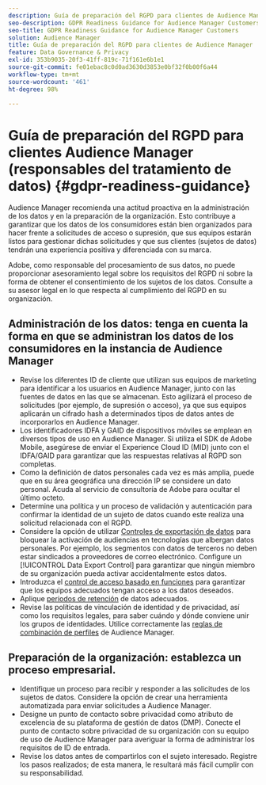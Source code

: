 ```yaml
---
description: Guía de preparación del RGPD para clientes de Audience Manager
seo-description: GDPR Readiness Guidance for Audience Manager Customers
seo-title: GDPR Readiness Guidance for Audience Manager Customers
solution: Audience Manager
title: Guía de preparación del RGPD para clientes de Audience Manager
feature: Data Governance & Privacy
exl-id: 353b9035-20f3-41ff-819c-71f161e6b1e1
source-git-commit: fe01ebac8c0d0ad3630d3853e0bf32f0b00f6a44
workflow-type: tm+mt
source-wordcount: '461'
ht-degree: 98%

---
```


# Guía de preparación del RGPD para clientes Audience Manager (responsables del tratamiento de datos) {#gdpr-readiness-guidance}

Audience Manager recomienda una actitud proactiva en la administración de los datos y en la preparación de la organización. Esto contribuye a garantizar que los datos de los consumidores están bien organizados para hacer frente a solicitudes de acceso o supresión, que sus equipos estarán listos para gestionar dichas solicitudes y que sus clientes (sujetos de datos) tendrán una experiencia positiva y diferenciada con su marca.

Adobe, como responsable del procesamiento de sus datos, no puede proporcionar asesoramiento legal sobre los requisitos del RGPD ni sobre la forma de obtener el consentimiento de los sujetos de los datos. Consulte a su asesor legal en lo que respecta al cumplimiento del RGPD en su organización.

## Administración de los datos: tenga en cuenta la forma en que se administran los datos de los consumidores en la instancia de Audience Manager

* Revise los diferentes ID de cliente que utilizan sus equipos de marketing para identificar a los usuarios en Audience Manager, junto con las fuentes de datos en las que se almacenan. Esto agilizará el proceso de solicitudes (por ejemplo, de supresión o acceso), ya que sus equipos aplicarán un cifrado hash a determinados tipos de datos antes de incorporarlos en Audience Manager.
* Los identificadores IDFA y GAID de dispositivos móviles se emplean en diversos tipos de uso en Audience Manager. Si utiliza el SDK de Adobe Mobile, asegúrese de enviar el Experience Cloud ID (MID) junto con el IDFA/GAID para garantizar que las respuestas relativas al RGPD son completas.
* Como la definición de datos personales cada vez es más amplia, puede que en su área geográfica una dirección IP se considere un dato personal. Acuda al servicio de consultoría de Adobe para ocultar el último octeto.
* Determine una política y un proceso de validación y autenticación para confirmar la identidad de un sujeto de datos cuando este realiza una solicitud relacionada con el RGPD.
* Considere la opción de utilizar [Controles de exportación de datos](../../features/data-export-controls.md) para bloquear la activación de audiencias en tecnologías que albergan datos personales. Por ejemplo, los segmentos con datos de terceros no deben estar sindicados a proveedores de correo electrónico. Configure un [!UICONTROL Data Export Control] para garantizar que ningún miembro de su organización pueda activar accidentalmente estos datos.
* Introduzca el [control de acceso basado en funciones](../../features/administration/administration-overview.md) para garantizar que los equipos adecuados tengan acceso a los datos deseados.
* Aplique [periodos de retención](../../faq/faq-privacy.md#data-retention-faq) de datos adecuados.
* Revise las políticas de vinculación de identidad y de privacidad, así como los requisitos legales, para saber cuándo y dónde conviene unir los grupos de identidades. Utilice correctamente las [reglas de combinación de perfiles](../../features/profile-merge-rules/merge-rules-overview.md) de Audience Manager.

## Preparación de la organización: establezca un proceso empresarial.

* Identifique un proceso para recibir y responder a las solicitudes de los sujetos de datos. Considere la opción de crear una herramienta automatizada para enviar solicitudes a Audience Manager.
* Designe un punto de contacto sobre privacidad como atributo de excelencia de su plataforma de gestión de datos (DMP). Conecte el punto de contacto sobre privacidad de su organización con su equipo de uso de Audience Manager para averiguar la forma de administrar los requisitos de ID de entrada.
* Revise los datos antes de compartirlos con el sujeto interesado. Registre los pasos realizados; de esta manera, le resultará más fácil cumplir con su responsabilidad.
